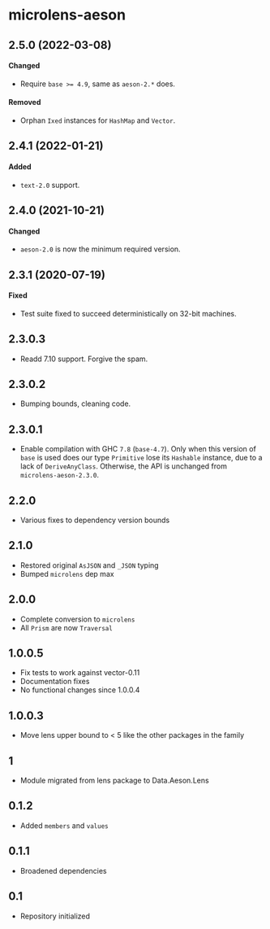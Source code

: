 # microlens-aeson

## 2.5.0 (2022-03-08)

#### Changed

- Require `base >= 4.9`, same as `aeson-2.*` does.

#### Removed

- Orphan `Ixed` instances for `HashMap` and `Vector`.

## 2.4.1 (2022-01-21)

#### Added

- `text-2.0` support.

## 2.4.0 (2021-10-21)

#### Changed

- `aeson-2.0` is now the minimum required version.

## 2.3.1 (2020-07-19)

#### Fixed

- Test suite fixed to succeed deterministically on 32-bit machines.

## 2.3.0.3

- Readd 7.10 support. Forgive the spam.

## 2.3.0.2

- Bumping bounds, cleaning code.

## 2.3.0.1

- Enable compilation with GHC `7.8` (`base-4.7`). Only when this version of
  `base` is used does our type `Primitive` lose its `Hashable` instance, due to
  a lack of `DeriveAnyClass`. Otherwise, the API is unchanged from
  `microlens-aeson-2.3.0`.

## 2.2.0

- Various fixes to dependency version bounds

## 2.1.0

- Restored original `AsJSON` and `_JSON` typing
- Bumped `microlens` dep max

## 2.0.0

- Complete conversion to `microlens`
- All `Prism` are now `Traversal`

## 1.0.0.5

- Fix tests to work against vector-0.11
- Documentation fixes
- No functional changes since 1.0.0.4

## 1.0.0.3

- Move lens upper bound to < 5 like the other packages in the family

## 1

- Module migrated from lens package to Data.Aeson.Lens

## 0.1.2

- Added `members` and `values`

## 0.1.1

- Broadened dependencies

## 0.1

- Repository initialized
